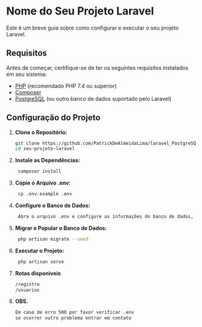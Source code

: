 # Nome do Seu Projeto Laravel

Este é um breve guia sobre como configurar e executar o seu projeto Laravel.

## Requisitos

Antes de começar, certifique-se de ter os seguintes requisitos instalados em seu sistema:

- [PHP](https://www.php.net/) (recomendado PHP 7.4 ou superior)
- [Composer](https://getcomposer.org/)
- [PostgreSQL](https://www.postgresql.org/) (ou outro banco de dados suportado pelo Laravel)

## Configuração do Projeto

1. **Clone o Repositório:**
   ```bash
   git clone https://github.com/PatrickDeAlmeidaLima/laravel_PostgreSQL
   cd seu-projeto-laravel

2. **Instale as Dependências:**
   ```bash
    composer install

3. **Copie o Arquivo .env:**
   ```bash
    cp .env.example .env

4. **Configure o Banco de Dados:**
   ```bash
    Abra o arquivo .env e configure as informações do banco de dados, incluindo DB_CONNECTION, DB_HOST, DB_PORT, DB_DATABASE, DB_USERNAME e DB_PASSWORD.

5. **Migrar e Popular o Banco de Dados:**
   ```bash
    php artisan migrate --seed

6. **Executar o Projeto:**
   ```bash
    php artisan serve


7. **Rotas disponiveis**
   ```bash
   /registro
   /usuarios


8. **OBS.**
   ```bash
   Em caso de erro 500 por favor verificar .env
   se ocorrer outro problema entrar em contato